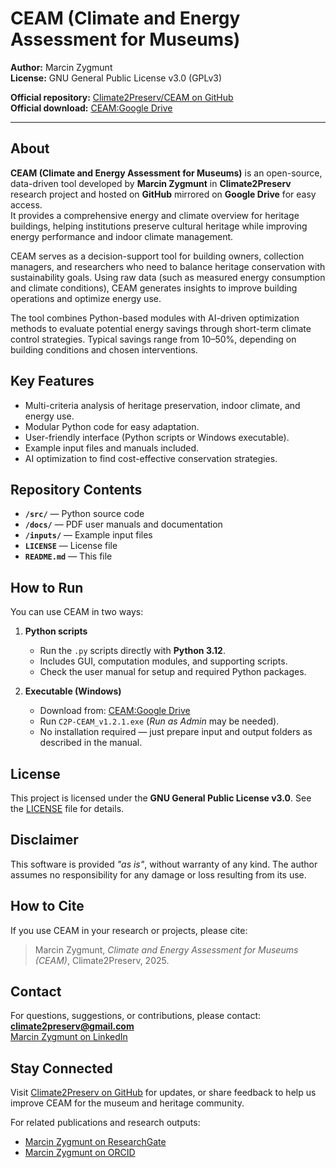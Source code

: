 # CEAM (Climate and Energy Assessment for Museums)

**Author:** Marcin Zygmunt  
**License:** GNU General Public License v3.0 (GPLv3)

**Official repository:** [Climate2Preserv/CEAM on GitHub](https://github.com/Climate2Preserv/CEAM)  
**Official download:** [CEAM:Google Drive](https://drive.google.com/drive/u/1/folders/1wIT0tG_Lo9iJ8fh8vHU-SB-zgOoksMFa)

---

## About

**CEAM (Climate and Energy Assessment for Museums)** is an open-source, data-driven tool developed by **Marcin Zygmunt** in **Climate2Preserv** research project and hosted on **GitHub** mirrored on **Google Drive** for easy access.  
It provides a comprehensive energy and climate overview for heritage buildings, helping institutions preserve cultural heritage while improving energy performance and indoor climate management.

CEAM serves as a decision-support tool for building owners, collection managers, and researchers who need to balance heritage conservation with sustainability goals. Using raw data (such as measured energy consumption and climate conditions), CEAM generates insights to improve building operations and optimize energy use.

The tool combines Python-based modules with AI-driven optimization methods to evaluate potential energy savings through short-term climate control strategies. Typical savings range from 10–50%, depending on building conditions and chosen interventions.

## Key Features

- Multi-criteria analysis of heritage preservation, indoor climate, and energy use.
- Modular Python code for easy adaptation.
- User-friendly interface (Python scripts or Windows executable).
- Example input files and manuals included.
- AI optimization to find cost-effective conservation strategies.

## Repository Contents

- **`/src/`** — Python source code  
- **`/docs/`** — PDF user manuals and documentation  
- **`/inputs/`** — Example input files  
- **`LICENSE`** — License file  
- **`README.md`** — This file

## How to Run

You can use CEAM in two ways:

1. **Python scripts**  
   - Run the `.py` scripts directly with **Python 3.12**.
   - Includes GUI, computation modules, and supporting scripts.
   - Check the user manual for setup and required Python packages. 

2. **Executable (Windows)**  
   - Download from: [CEAM:Google Drive](https://drive.google.com/drive/u/1/folders/1wIT0tG_Lo9iJ8fh8vHU-SB-zgOoksMFa)
   - Run `C2P-CEAM_v1.2.1.exe` (*Run as Admin* may be needed).
   - No installation required — just prepare input and output folders as described in the manual.

## License

This project is licensed under the **GNU General Public License v3.0**. See the [LICENSE](./LICENSE) file for details.

## Disclaimer

This software is provided *"as is"*, without warranty of any kind. The author assumes no responsibility for any damage or loss resulting from its use.

## How to Cite

If you use CEAM in your research or projects, please cite:  
> Marcin Zygmunt, *Climate and Energy Assessment for Museums (CEAM)*, Climate2Preserv, 2025.

## Contact

For questions, suggestions, or contributions, please contact:  
**climate2preserv@gmail.com**  
[Marcin Zygmunt on LinkedIn](https://www.linkedin.com/in/marcin-zygmunt-06596115a/)

## Stay Connected

Visit [Climate2Preserv on GitHub](https://github.com/Climate2Preserv) for updates, or share feedback to help us improve CEAM for the museum and heritage community.

For related publications and research outputs:  
- [Marcin Zygmunt on ResearchGate](https://www.researchgate.net/profile/Marcin-Zygmunt)  
- [Marcin Zygmunt on ORCID](https://orcid.org/0000-0003-1304-8591)
